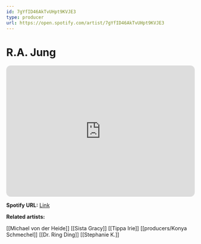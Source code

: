 ```yaml
---
id: 7gYfID46AkTvUHpt9KVJE3
type: producer
url: https://open.spotify.com/artist/7gYfID46AkTvUHpt9KVJE3
---
```

# R.A. Jung

<iframe style="border-radius:12px" src="https://open.spotify.com/embed/artist/7gYfID46AkTvUHpt9KVJE3" width="100%" height="352" frameBorder="0" allowfullscreen="" allow="autoplay; clipboard-write; encrypted-media; fullscreen; picture-in-picture" loading="lazy"></iframe>

**Spotify URL:** [Link](https://open.spotify.com/artist/7gYfID46AkTvUHpt9KVJE3)

**Related artists:**

[[Michael von der Heide]]
[[Sista Gracy]]
[[Tippa Irie]]
[[producers/Konya Schmechel]]
[[Dr. Ring Ding]]
[[Stephanie K.]]
